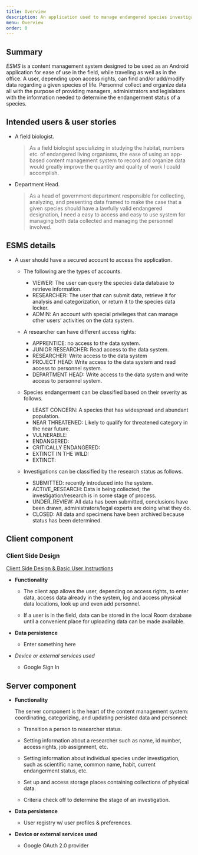 ```yaml
---
title: Overview
description: An application used to manage endangered species investigation data
menu: Overview
order: 0
---
```


## Summary

_ESMS_ is a content management system designed to be used as an Android application for ease of
 use in the field, while traveling as well as in the office. A user, depending upon access rights, can 
 find and/or add/modify data regarding a given species of life. Personnel collect and organize data all 
 with the purpose of providing managers, administrators and legislators with the information needed 
 to determine the endangerment status of a species.

## Intended users &amp; user stories

* A field biologist.

    > As a field biologist specializing in studying the habitat, numbers etc. of endangered living organisms, the ease of 
using an app-based content management system to record and organize data would greatly improve the quantity and quality of
work I could accomplish.        
                        
* Department Head.

    > As a head of government department responsible for collecting, analyzing, and presenting data framed to make the case
that a given species should have a lawfully valid endangered designation, I need a easy to access and easy to use system
for managing both data collected and managing the personnel involved.

## ESMS details

- A user should have a secured account to access the application. 

	- The following are the types of accounts. 
		- VIEWER: The user can query the species data database to retrieve information. 
		- RESEARCHER: The user that can submit data, retrieve it for analysis and categorization, or return it to the 
		species data locker. 
		- ADMIN: An account with special privileges that can manage other users’ activities on the data system.

	- A researcher can have different access rights:
		- APPRENTICE: no access to the data system.
		- JUNIOR RESEARCHER: Read access to the data system.
		- RESEARCHER: Write access to the data system
		- PROJECT HEAD: Write access to the data system and read access to personnel system.
		- DEPARTMENT HEAD: Write access to the data system and write access to personnel system.

	- Species endangerment can be classified based on their severity as follows.
		- LEAST CONCERN: A species that has widespread and abundant population.
		- NEAR THREATENED: Likely to qualify for threatened category in the near future.
		- VULNERABLE:
		- ENDANGERED:
		- CRITICALLY ENDANGERED:
		- EXTINCT IN THE WILD:
		- EXTINCT:

	- Investigations can be classified by the research status as follows.
		- SUBMITTED: recently introduced into the system.
		- ACTIVE_RESEARCH: Data is being collected; the investigation/research is in some stage of process.
		- UNDER_REVIEW: All data has been submitted, conclusions have been drawn, administrators/legal experts are doing 
		what they do.
		- CLOSED: All data and specimens have been archived because status has been determined.

## Client component

### Client Side Design

[Client Side Design & Basic User Instructions](client-design.md)


* **Functionality**

    * The client app allows the user, depending on access rights, to enter data, access data already in the system, log and 
access physical data locations, look up and even add personnel.

    * If a user is in the field, data can be stored in the local Room database until a convenient place for uploading
data can be made available.

* **Data persistence**

    * Enter something here

* *Device or external services used*

    * Google Sign In
    
## Server component

* **Functionality**

    The server component is the heart of the content management system: coordinating, categorizing, and updating persisted 
    data and personnel:
    
    * Transition a person to researcher status.
    
    * Setting information about a researcher such as name, id number, access rights, job assignment, etc.
    
    * Setting information about individual species under investigation, such as scientific name, common name, habit, current 
    endangerment status, etc.
    
    * Set up and access storage places containing collections of physical data.

    * Criteria check off to determine the stage of an investigation.
    
* **Data persistence**

    * User registry w/ user profiles &amp; preferences.

* **Device or external services used**

    * Google OAuth 2.0 provider
